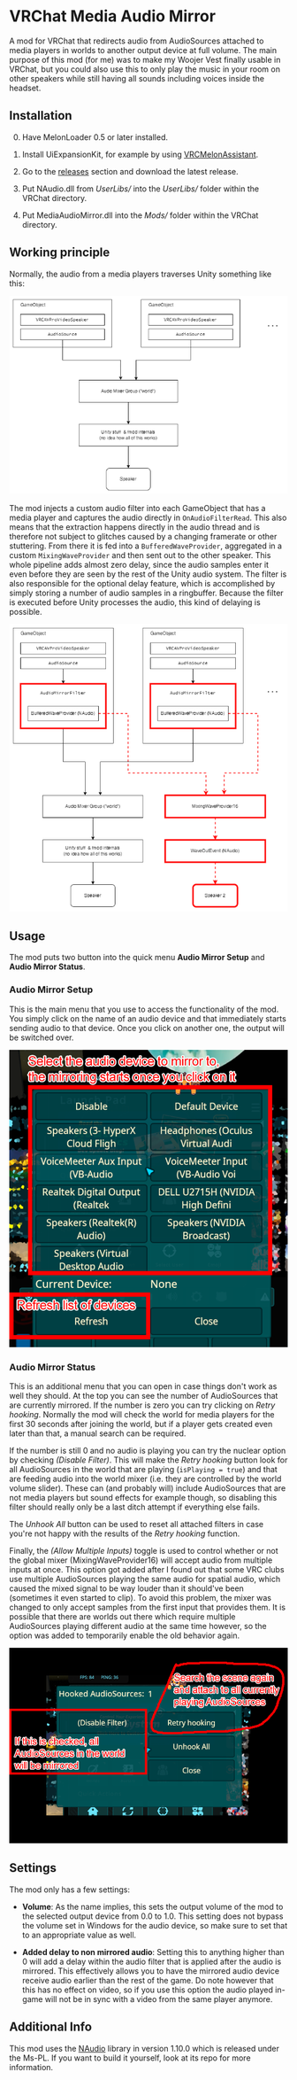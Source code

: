 # VRChat Media Audio Mirror

A mod for VRChat that redirects audio from AudioSources attached to media players in worlds to another output device at full volume.
The main purpose of this mod (for me) was to make my Woojer Vest finally usable in VRChat, but you could also use this to only play the music in your room on other speakers while still having all sounds including voices inside the headset.

## Installation

0. Have MelonLoader 0.5 or later installed.

1. Install UiExpansionKit, for example by using [VRCMelonAssistant](https://github.com/knah/VRCMelonAssistant).

2. Go to the [releases](https://github.com/jangxx/VRCMediaAudioMirror/releases) section and download the latest release.

3. Put NAudio.dll from _UserLibs/_ into the _UserLibs/_ folder within the VRChat directory.

4. Put MediaAudioMirror.dll into the _Mods/_ folder within the VRChat directory.

## Working principle

Normally, the audio from a media players traverses Unity something like this:

![Non-mirrored audio diagram](github/diagram_nonmirrored.png)

The mod injects a custom audio filter into each GameObject that has a media player and captures the audio directly in `OnAudioFilterRead`.
This also means that the extraction happens directly in the audio thread and is therefore not subject to glitches caused by a changing framerate or other stuttering.
From there it is fed into a `BufferedWaveProvider`, aggregated in a custom `MixingWaveProvider` and then sent out to the other speaker.
This whole pipeline adds almost zero delay, since the audio samples enter it even before they are seen by the rest of the Unity audio system.
The filter is also responsible for the optional delay feature, which is accomplished by simply storing a number of audio samples in a ringbuffer.
Because the filter is executed before Unity processes the audio, this kind of delaying is possible. 

![Mirrored audio diagram](github/diagram_mirrored.png)

## Usage

The mod puts two button into the quick menu **Audio Mirror Setup** and **Audio Mirror Status**.

### Audio Mirror Setup

This is the main menu that you use to access the functionality of the mod.
You simply click on the name of an audio device and that immediately starts sending audio to that device.
Once you click on another one, the output will be switched over.

![Audio Mirror Setup screenshot](github/Audio_Mirror_Setup.png)

### Audio Mirror Status

This is an additional menu that you can open in case things don't work as well they should.
At the top you can see the number of AudioSources that are currently mirrored.
If the number is zero you can try clicking on *Retry hooking*.
Normally the mod will check the world for media players for the first 30 seconds after joining the world, but if a player gets created even later than that, a manual search can be required.

If the number is still 0 and no audio is playing you can try the nuclear option by checking _(Disable Filter)_.
This will make the *Retry hooking* button look for all AudioSources in the world that are playing (`isPlaying = true`) and that are feeding audio into the world mixer (i.e. they are controlled by the world volume slider).
These can (and probably will) include AudioSources that are not media players but sound effects for example though, so disabling this filter should really only be a last ditch attempt if everything else fails.

The _Unhook All_ button can be used to reset all attached filters in case you're not happy with the results of the _Retry hooking_ function.

Finally, the _(Allow Multiple Inputs)_ toggle is used to control whether or not the global mixer (MixingWaveProvider16) will accept audio from multiple inputs at once.
This option got added after I found out that some VRC clubs use multiple AudioSources playing the same audio for spatial audio, which caused the mixed signal to be way louder than it should've been (sometimes it even started to clip).
To avoid this problem, the mixer was changed to only accept samples from the first input that provides them.
It is possible that there are worlds out there which require multiple AudioSources playing different audio at the same time however, so the option was added to temporarily enable the old behavior again.

![Audio Mirror Status screenshot](github/Audio_Mirror_Status.png)

## Settings

The mod only has a few settings:

- **Volume**: As the name implies, this sets the output volume of the mod to the selected output device from 0.0 to 1.0. This setting does not bypass the volume set in Windows for the audio device, so make sure to set that to an appropriate value as well.

- **Added delay to non mirrored audio**: Setting this to anything higher than 0 will add a delay within the audio filter that is applied after the audio is mirrored. This effectively allows you to have the mirrored audio device receive audio earlier than the rest of the game. Do note however that this has no effect on video, so if you use this option the audio played in-game will not be in sync with a video from the same player anymore.

## Additional Info

This mod uses the [NAudio](https://github.com/naudio/NAudio/tree/v1.10.0) library in version 1.10.0 which is released under the Ms-PL.
If you want to build it yourself, look at its repo for more information.